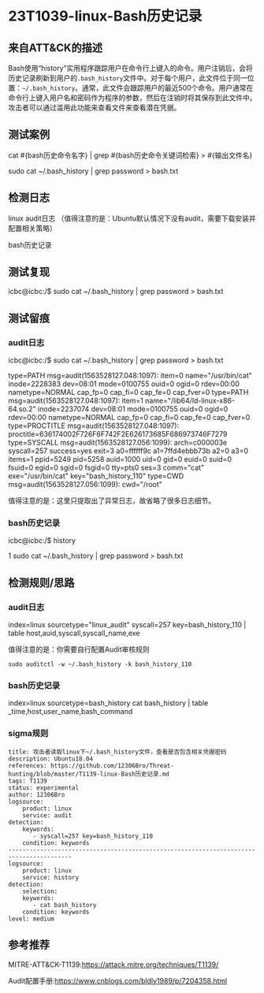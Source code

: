 # 23T1039-linux-Bash历史记录

## 来自ATT&CK的描述

Bash使用“history”实用程序跟踪用户在命令行上键入的命令。用户注销后，会将历史记录刷新到用户的`.bash_history`文件中。对于每个用户，此文件位于同一位置：`~/.bash_history`。通常，此文件会跟踪用户的最近500个命令。用户通常在命令行上键入用户名和密码作为程序的参数，然后在注销时将其保存到此文件中。攻击者可以通过滥用此功能来查看文件来查看潜在凭据。

## 测试案例

cat #{bash历史命令名字} | grep #{bash历史命令关键词检索} > #{输出文件名}

sudo cat  ~/.bash_history | grep password > bash.txt

## 检测日志

linux audit日志 （值得注意的是：Ubuntu默认情况下没有audit，需要下载安装并配置相关策略）

bash历史记录

## 测试复现

icbc@icbc:/$ sudo cat ~/.bash_history | grep password > bash.txt

## 测试留痕

### audit日志

icbc@icbc:/$ sudo cat ~/.bash_history | grep password > bash.txt

type=PATH msg=audit(1563528127.048:1097): item=0 name="/usr/bin/cat" inode=2228383 dev=08:01 mode=0100755 ouid=0 ogid=0 rdev=00:00 nametype=NORMAL cap_fp=0 cap_fi=0 cap_fe=0 cap_fver=0
type=PATH msg=audit(1563528127.048:1097): item=1 name="/lib64/ld-linux-x86-64.so.2" inode=2237074 dev=08:01 mode=0100755 ouid=0 ogid=0 rdev=00:00 nametype=NORMAL cap_fp=0 cap_fi=0 cap_fe=0 cap_fver=0
type=PROCTITLE msg=audit(1563528127.048:1097): proctitle=636174002F726F6F742F2E626173685F686973746F7279
type=SYSCALL msg=audit(1563528127.056:1099): arch=c000003e syscall=257 success=yes exit=3 a0=ffffff9c a1=7ffd4ebbb73b a2=0 a3=0 items=1 ppid=5249 pid=5258 auid=1000 uid=0 gid=0 euid=0 suid=0 fsuid=0 egid=0 sgid=0 fsgid=0 tty=pts0 ses=3 comm="cat" exe="/usr/bin/cat" key="bash_history_110"
type=CWD msg=audit(1563528127.056:1099): cwd="/root"

值得注意的是：这里只提取出了异常日志，故省略了很多日志细节。

### bash历史记录

icbc@icbc:/$ history

1  sudo cat ~/.bash_history | grep password > bash.txt

## 检测规则/思路

### audit日志

index=linux sourcetype="linux_audit" syscall=257 key=bash_history_110 | table host,auid,syscall,syscall_name,exe

值得注意的是：你需要自行配置Audit审核规则

```
sudo auditctl -w ~/.bash_history -k bash_history_110
```

### bash历史记录

index=linux sourcetype=bash_history cat bash_history | table _time,host,user_name,bash_command

### **sigma规则**

```
title: 攻击者读取linux下~/.bash_history文件，查看是否包含相关凭据密码
description: Ubuntu18.04
references: https://github.com/12306Bro/Threat-hunting/blob/master/T1139-linux-Bash历史记录.md
tags: T1139
status: experimental
author: 12306Bro
logsource:
​    product: linux
​    service: audit
detection:
​    keywords:
​       - syscall=257 key=bash_history_110
​    condition: keywords
----------------------------------------------------------------------------------------   
logsource:
​    product: linux
​    service: history
detection:
​    selection:
​    keywords: 
​       - cat bash_history
​    condition: keywords
level: medium
```



## 参考推荐

MITRE-ATT&CK-T1139:https://attack.mitre.org/techniques/T1139/

Audit配置手册:https://www.cnblogs.com/bldly1989/p/7204358.html